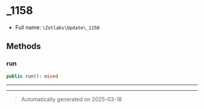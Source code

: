 
# _1158





* Full name: `\Zotlabs\Update\_1158`




## Methods


### run



```php
public run(): mixed
```












***


***
> Automatically generated on 2025-03-18
